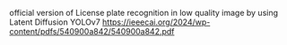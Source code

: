official version of License plate recognition in low quality image by using Latent Diffusion YOLOv7
https://ieeecai.org/2024/wp-content/pdfs/540900a842/540900a842.pdf
